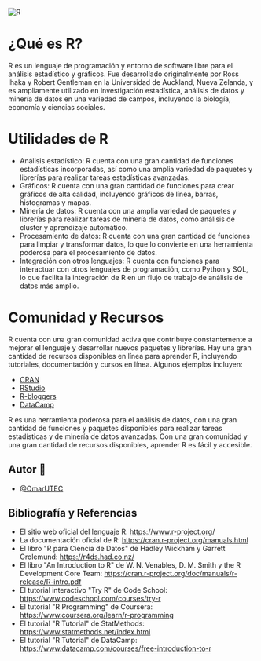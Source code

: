 
![R](https://www.r-project.org/logo/Rlogo.png)

# ¿Qué es R?

R es un lenguaje de programación y entorno de software libre para el análisis estadístico y gráficos. Fue desarrollado originalmente por Ross Ihaka y Robert Gentleman en la Universidad de Auckland, Nueva Zelanda, y es ampliamente utilizado en investigación estadística, análisis de datos y minería de datos en una variedad de campos, incluyendo la biología, economía y ciencias sociales.

# Utilidades de R

- Análisis estadístico: R cuenta con una gran cantidad de funciones estadísticas incorporadas, así como una amplia variedad de paquetes y librerías para realizar tareas estadísticas avanzadas.
- Gráficos: R cuenta con una gran cantidad de funciones para crear gráficos de alta calidad, incluyendo gráficos de línea, barras, histogramas y mapas.
- Minería de datos: R cuenta con una amplia variedad de paquetes y librerías para realizar tareas de minería de datos, como análisis de cluster y aprendizaje automático.
- Procesamiento de datos: R cuenta con una gran cantidad de funciones para limpiar y transformar datos, lo que lo convierte en una herramienta poderosa para el procesamiento de datos.
- Integración con otros lenguajes: R cuenta con funciones para interactuar con otros lenguajes de programación, como Python y SQL, lo que facilita la integración de R en un flujo de trabajo de análisis de datos más amplio.

# Comunidad y Recursos

R cuenta con una gran comunidad activa que contribuye constantemente a mejorar el lenguaje y desarrollar nuevos paquetes y librerías. Hay una gran cantidad de recursos disponibles en línea para aprender R, incluyendo tutoriales, documentación y cursos en línea. Algunos ejemplos incluyen:

- [CRAN](https://cran.r-project.org/)
- [RStudio](https://rstudio.com/)
- [R-bloggers](https://www.r-bloggers.com/)
- [DataCamp](https://www.datacamp.com/courses/free-introduction-to-r)

R es una herramienta poderosa para el análisis de datos, con una gran cantidad de funciones y paquetes disponibles para realizar tareas estadísticas y de minería de datos avanzadas. Con una gran comunidad y una gran cantidad de recursos disponibles, aprender R es fácil y accesible.

## Autor 🤖
* [@OmarUTEC](https://github.com/OmarUTEC)

## Bibliografía y Referencias

- El sitio web oficial del lenguaje R: https://www.r-project.org/
- La documentación oficial de R: https://cran.r-project.org/manuals.html
- El libro "R para Ciencia de Datos" de Hadley Wickham y Garrett Grolemund: https://r4ds.had.co.nz/
- El libro "An Introduction to R" de W. N. Venables, D. M. Smith y the R Development Core Team: https://cran.r-project.org/doc/manuals/r-release/R-intro.pdf
- El tutorial interactivo "Try R" de Code School: https://www.codeschool.com/courses/try-r
- El tutorial "R Programming" de Coursera: https://www.coursera.org/learn/r-programming
- El tutorial "R Tutorial" de StatMethods: https://www.statmethods.net/index.html
- El tutorial "R Tutorial" de DataCamp: https://www.datacamp.com/courses/free-introduction-to-r
